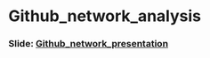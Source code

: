 # Github_network_analysis
### Slide: [Github_network_presentation](1_Finding_Potential_Jobs_Candidates_via_GitHub_Network_Analysis.pdf)
 
